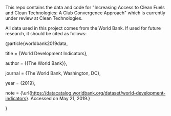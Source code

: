 This repo contains the data and code for "Increasing Access to Clean Fuels and Clean Technologies: A Club Convergence Approach" which is currently under review at Clean Technologies.

All data used in this project comes from the World Bank. If used for future research, it should be cited as follows:

@article{worldbank2019data,

  title = {World Development Indicators},
  
  author = {{The World Bank}},
  
  journal = {The World Bank, Washington, DC},
  
  year = {2019},
  
  note = {\url{https://datacatalog.worldbank.org/dataset/world-development-indicators}. Accessed on May 21, 2019.}
  
}
